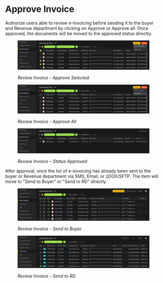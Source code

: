# Approve Invoice

Authorize users able to review e-Invoicing before sending it to the buyer and Revenue department by clicking on Approve or Approve all. Once approved, the documents will be moved to the approved status directly.

<figure><img src="../../.gitbook/assets/image (58).png" alt=""><figcaption><p><em>Review Invoice - Approve Selected</em></p></figcaption></figure>

<figure><img src="../../.gitbook/assets/image (2).png" alt=""><figcaption><p><em>Review Invoice - Approve All</em></p></figcaption></figure>

<figure><img src="../../.gitbook/assets/image (81).png" alt=""><figcaption><p><em>Review Invoice – Status Approved</em></p></figcaption></figure>

After approval, once the list of e-invoicing has already been sent to the buyer or Revenue department via SMS, Email, or zDOX/SFTP. The item will move to "Send to Buyer" or "Send to RD" directly.

<figure><img src="../../.gitbook/assets/image (1).png" alt=""><figcaption><p><em>Review Invoice - Send to Buyer</em></p></figcaption></figure>

<figure><img src="../../.gitbook/assets/image (7).png" alt=""><figcaption><p><em>Review Invoice - Send to RD</em></p></figcaption></figure>
